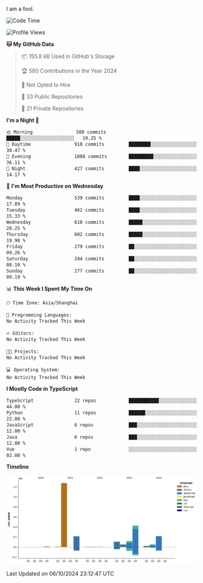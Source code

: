 I am a fool.

<!--START_SECTION:waka-->
![Code Time](http://img.shields.io/badge/Code%20Time-1%2C889%20hrs-blue)

![Profile Views](http://img.shields.io/badge/Profile%20Views-0-blue)

**🐱 My GitHub Data** 

> 📦 155.8 kB Used in GitHub's Storage 
 > 
> 🏆 580 Contributions in the Year 2024
 > 
> 🚫 Not Opted to Hire
 > 
> 📜 33 Public Repositories 
 > 
> 🔑 21 Private Repositories 
 > 
**I'm a Night 🦉** 

```text
🌞 Morning                580 commits         █████░░░░░░░░░░░░░░░░░░░░   19.25 % 
🌆 Daytime                918 commits         ████████░░░░░░░░░░░░░░░░░   30.47 % 
🌃 Evening                1088 commits        █████████░░░░░░░░░░░░░░░░   36.11 % 
🌙 Night                  427 commits         ████░░░░░░░░░░░░░░░░░░░░░   14.17 % 
```
📅 **I'm Most Productive on Wednesday** 

```text
Monday                   539 commits         ████░░░░░░░░░░░░░░░░░░░░░   17.89 % 
Tuesday                  462 commits         ████░░░░░░░░░░░░░░░░░░░░░   15.33 % 
Wednesday                610 commits         █████░░░░░░░░░░░░░░░░░░░░   20.25 % 
Thursday                 602 commits         █████░░░░░░░░░░░░░░░░░░░░   19.98 % 
Friday                   279 commits         ██░░░░░░░░░░░░░░░░░░░░░░░   09.26 % 
Saturday                 244 commits         ██░░░░░░░░░░░░░░░░░░░░░░░   08.10 % 
Sunday                   277 commits         ██░░░░░░░░░░░░░░░░░░░░░░░   09.19 % 
```


📊 **This Week I Spent My Time On** 

```text
🕑︎ Time Zone: Asia/Shanghai

💬 Programming Languages: 
No Activity Tracked This Week

🔥 Editors: 
No Activity Tracked This Week

🐱‍💻 Projects: 
No Activity Tracked This Week

💻 Operating System: 
No Activity Tracked This Week
```

**I Mostly Code in TypeScript** 

```text
TypeScript               22 repos            ███████████░░░░░░░░░░░░░░   44.00 % 
Python                   11 repos            ██████░░░░░░░░░░░░░░░░░░░   22.00 % 
JavaScript               6 repos             ███░░░░░░░░░░░░░░░░░░░░░░   12.00 % 
Java                     6 repos             ███░░░░░░░░░░░░░░░░░░░░░░   12.00 % 
Vue                      1 repo              ░░░░░░░░░░░░░░░░░░░░░░░░░   02.00 % 
```



**Timeline**

![Lines of Code chart](https://raw.githubusercontent.com/VeejaLiu/VeejaLiu/master/assets/bar_graph.png)


 Last Updated on 06/10/2024 23:12:47 UTC
<!--END_SECTION:waka-->
